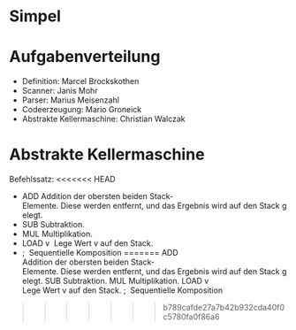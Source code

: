 # Simpel

# Aufgabenverteilung

- Definition: Marcel Brockskothen
- Scanner: Janis Mohr
- Parser: Marius Meisenzahl
- Codeerzeugung: Mario Groneick
- Abstrakte Kellermaschine: Christian Walczak

# Abstrakte Kellermaschine

Befehlssatz:
<<<<<<< HEAD
- ADD		Addition der obersten beiden Stack‐Elemente. Diese werden entfernt, und das Ergebnis wird auf den Stack gelegt.
- SUB		Subtraktion.
- MUL		Multiplikation.
- LOAD v  Lege Wert v auf den Stack.
- ;  		Sequentielle Komposition
=======
ADD		Addition der obersten beiden Stack‐Elemente. Diese werden entfernt, und das Ergebnis wird auf den Stack gelegt.
SUB		Subtraktion.
MUL		Multiplikation.
LOAD v  Lege Wert v auf den Stack.
;  		Sequentielle Komposition
>>>>>>> b789cafde27a7b42b932cda40f0c5780fa0f86a6
